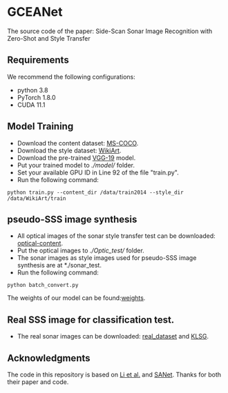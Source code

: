 # GCEANet
The source code of the paper: Side-Scan Sonar Image Recognition with Zero-Shot and Style Transfer


## Requirements  
We recommend the following configurations:  
- python 3.8
- PyTorch 1.8.0
- CUDA 11.1


## Model Training  
- Download the content dataset: [MS-COCO](https://cocodataset.org/#download).
- Download the style dataset: [WikiArt](https://www.kaggle.com/c/painter-by-numbers).
- Download the pre-trained [VGG-19](https://drive.google.com/file/d/11uddn7sfe8DurHMXa0_tPZkZtYmumRNH/view?usp=sharing) model.
- Put your trained model to *./model/* folder.
- Set your available GPU ID in Line 92 of the file "train.py".
- Run the following command:
```
python train.py --content_dir /data/train2014 --style_dir /data/WikiArt/train
```
## pseudo-SSS image synthesis
- All optical images of the sonar style transfer test can be downloaded: [optical-content](https://1drv.ms/u/s!AhLjganHO9NJgt0prZHFLV8MTjmnPQ?e=wDYnsQ).
- Put the optical images to *./Optic_test/* folder.
- The sonar images as style images used for pseudo-SSS image synthesis are at *./sonar_test.
- Run the following command:
```
python batch_convert.py
```
The weights of our model can be found:[weights](https://drive.google.com/drive/folders/1YoTBiHtaQwLQWvu7GEjqoaTFWFEeiIKI?usp=sharing).


## Real SSS image for classification test.
- The real sonar images can be downloaded: [real_dataset](https://github.com/guizilaile23/ZSL-SSS) and [KLSG](https://github.com/huoguanying/SeabedObjects-Ship-and-Airplane-dataset).


 ## Acknowledgments
The code in this repository is based on [Li et al.](https://github.com/guizilaile23/ZSL-SSS) and [SANet](https://github.com/GlebBrykin/SANET). Thanks for both their paper and code.


